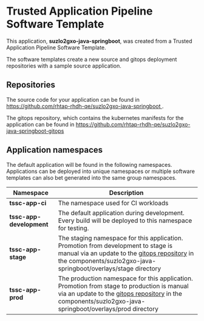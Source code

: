 # Trusted Application Pipeline Software Template

This application, **suzlo2gxo-java-springboot**, was created from a Trusted Application Pipeline Software Template.

The software templates create a new source and gitops deployment repositories with a sample source application. 

## Repositories

The source code for your application can be found in [https://github.com/rhtap-rhdh-qe/suzlo2gxo-java-springboot ](https://github.com/rhtap-rhdh-qe/suzlo2gxo-java-springboot ).
 
The gitops repository, which contains the kubernetes manifests for the application can be found in 
[https://github.com/rhtap-rhdh-qe/suzlo2gxo-java-springboot-gitops ](https://github.com/rhtap-rhdh-qe/suzlo2gxo-java-springboot-gitops ) 

## Application namespaces 

The default application will be found in the following namespaces. Applications can be deployed into unique namespaces or multiple software templates can also bet generated into the same group namespaces.  

|  Namespace   |  Description   |  
| -------- | -------- |
| **tssc-app-ci** | The namespace used for CI workloads |
| **tssc-app-development** | The default application during development. Every build will be deployed to this namespace for testing. |
| **tssc-app-stage** | The staging namespace for this application. Promotion from development to stage is manual via an update to the [gitops repository](https://github.com/rhtap-rhdh-qe/suzlo2gxo-java-springboot-gitops ) in the components/suzlo2gxo-java-springboot/overlays/stage directory |
| **tssc-app-prod** | The production namespace for this application. Promotion from stage to production is manual via an update to the [gitops repository](https://github.com/rhtap-rhdh-qe/suzlo2gxo-java-springboot-gitops ) in the components/suzlo2gxo-java-springboot/overlays/prod directory |